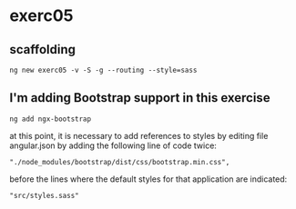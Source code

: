 # exerc05

## scaffolding

```shell
ng new exerc05 -v -S -g --routing --style=sass
```

## I'm adding Bootstrap support in this exercise

```shell
ng add ngx-bootstrap
```

at this point, it is necessary to add references to styles by editing file angular.json by adding the following line of code twice:

```text
"./node_modules/bootstrap/dist/css/bootstrap.min.css",
```

before the lines where the default styles for that application are indicated:

```text
"src/styles.sass"
```
